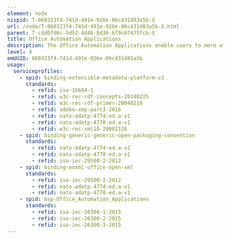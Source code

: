 ```yaml
---
element: node
nispid: T-060323f4-741d-491e-926e-06c431d83a5b-X
url: /node/T-060323f4-741d-491e-926e-06c431d83a5b-X.html
parent: T-cdd0fd6c-5d52-4d46-8d36-6f9c67475fcb-X
title: Office Automation Applications
description: The Office Automation Applications enable users to more effectively support, streamline, control and even automate office activities normally undertaken by individual users. The capabilities they support include generic business operations to collect, create or generate information, to organise, store and protect information, to retrieve, access, use, modify and disseminate information and to support its disposition and final destruction. Office Automation Applications typically provide tailored User Interfaces specific to the type of information being created or manipulated and the office activities being undertaken. Such information types include documents, presentations, spreadsheets, projects, audio, video, still imagery and other standard information/data formats. Master data types include but may not be limited to Customer, Project and Workflow/Task records. Functionality to access and provision information and to automate processes may be limited or enhanced depending upon the Technical Services delivering them, the User Equipment supporting them and the User Profiles (metadata) of consumers accessing them. Office Automation Applications should provide seamlessly integrated, consolidated, coherent and interoperable services and functionality, whilst maintaining assurance of and management of information and knowledge development; ensuring users are better able to produce information products as quickly as possible, with the least amount of human effort and of acceptable quality and assurance. To this end, they must also be integrated with other Information and Knowledge Management applications and services, in order to ensure that they support the NATO Information Lifecycle.
level: 4
emUUID: 060323f4-741d-491e-926e-06c431d83a5b
usage:
  serviceprofiles:
    - spid: binding-extensible-metadata-platform-v2
      standards:
        - refid: iso-16684-1
        - refid: w3c-rec-rdf-concepts-20140225
        - refid: w3c-rec-rdf-primer-20040210
        - refid: adobe-xmp-part3-2016
        - refid: nato-adatp-4774-ed.a-v1
        - refid: nato-adatp-4778-ed.a-v1
        - refid: w3c-rec-xml10-20081126
    - spid: binding-generic-generic-open-packaging-convention
      standards:
        - refid: nato-adatp-4774-ed.a-v1
        - refid: nato-adatp-4778-ed.a-v1
        - refid: iso-iec-29500-2-2012
    - spid: binding-ooxml-office-open-xml
      standards:
        - refid: iso-iec-29500-2-2012
        - refid: nato-adatp-4774-ed.a-v1
        - refid: nato-adatp-4778-ed.a-v1
    - spid: bsp-Office_Automation_Applications
      standards:
        - refid: iso-iec-26300-1-2015
        - refid: iso-iec-26300-2-2015
        - refid: iso-iec-26300-3-2015
---
```

